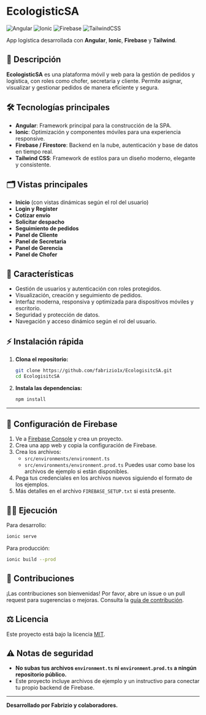 # EcologisticSA

![Angular](https://img.shields.io/badge/Angular-DD0031?style=for-the-badge&logo=angular&logoColor=white)
![Ionic](https://img.shields.io/badge/Ionic-3880FF?style=for-the-badge&logo=ionic&logoColor=white)
![Firebase](https://img.shields.io/badge/Firebase-FFCA28?style=for-the-badge&logo=firebase&logoColor=black)
![TailwindCSS](https://img.shields.io/badge/TailwindCSS-06B6D4?style=for-the-badge&logo=tailwindcss&logoColor=white)

App logística desarrollada con **Angular**, **Ionic**, **Firebase** y **Tailwind**.

## 🚚 Descripción
**EcologisticSA** es una plataforma móvil y web para la gestión de pedidos y logística, con roles como chofer, secretaria y cliente. Permite asignar, visualizar y gestionar pedidos de manera eficiente y segura.

## 🛠️ Tecnologías principales
- **Angular**: Framework principal para la construcción de la SPA.
- **Ionic**: Optimización y componentes móviles para una experiencia responsive.
- **Firebase / Firestore**: Backend en la nube, autenticación y base de datos en tiempo real.
- **Tailwind CSS**: Framework de estilos para un diseño moderno, elegante y consistente.

## 🗂️ Vistas principales

- **Inicio** (con vistas dinámicas según el rol del usuario)
- **Login y Register**
- **Cotizar envío**
- **Solicitar despacho**
- **Seguimiento de pedidos**
- **Panel de Cliente**
- **Panel de Secretaria**
- **Panel de Gerencia**
- **Panel de Chofer**

## 📱 Características

- Gestión de usuarios y autenticación con roles protegidos.
- Visualización, creación y seguimiento de pedidos.
- Interfaz moderna, responsiva y optimizada para dispositivos móviles y escritorio.
- Seguridad y protección de datos.
- Navegación y acceso dinámico según el rol del usuario.


## ⚡ Instalación rápida

1. **Clona el repositorio:**
   ```sh
   git clone https://github.com/fabrizio1x/EcologisitcSA.git
   cd EcologisitcSA
   ```
2. **Instala las dependencias:**
   ```sh
   npm install
   ```

---

## 🔑 Configuración de Firebase

1. Ve a [Firebase Console](https://console.firebase.google.com/) y crea un proyecto.
2. Crea una app web y copia la configuración de Firebase.
3. Crea los archivos:
   - `src/environments/environment.ts`
   - `src/environments/environment.prod.ts`
   Puedes usar como base los archivos de ejemplo si están disponibles.
4. Pega tus credenciales en los archivos nuevos siguiendo el formato de los ejemplos.
5. Más detalles en el archivo `FIREBASE_SETUP.txt` si está presente.

## 🏃‍♂️ Ejecución
Para desarrollo:
```sh
ionic serve
```

Para producción:
```sh
ionic build --prod
```

## 🤝 Contribuciones
¡Las contribuciones son bienvenidas! Por favor, abre un issue o un pull request para sugerencias o mejoras. Consulta la [guía de contribución](CONTRIBUTING.md).

## ⚖️ Licencia
Este proyecto está bajo la licencia [MIT](LICENSE).

## ⚠️ Notas de seguridad
- **No subas tus archivos `environment.ts` ni `environment.prod.ts` a ningún repositorio público.**
- Este proyecto incluye archivos de ejemplo y un instructivo para conectar tu propio backend de Firebase.

---

**Desarrollado por Fabrizio y colaboradores.** 
